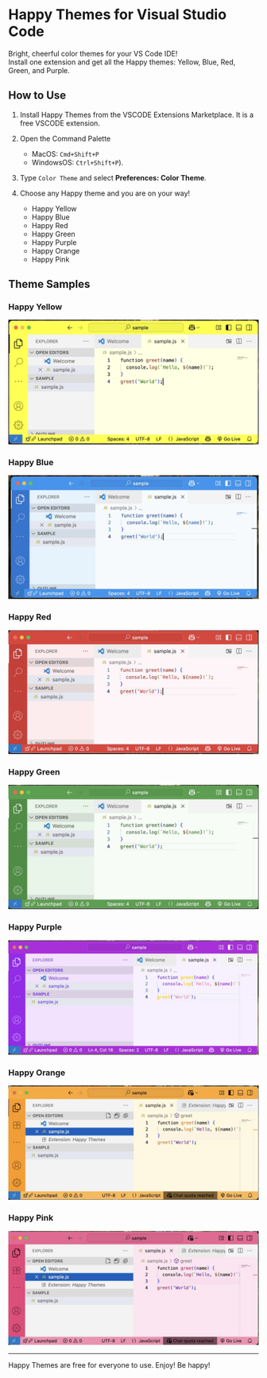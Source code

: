 # Happy Themes for Visual Studio Code

Bright, cheerful color themes for your VS Code IDE!  
Install one extension and get all the Happy themes: Yellow, Blue, Red, Green, and Purple.

## How to Use

1. Install Happy Themes from the VSCODE Extensions Marketplace. It is a free VSCODE extension.

2. Open the Command Palette 
    - MacOS: `Cmd+Shift+P`
    - WindowsOS: `Ctrl+Shift+P`).

3. Type `Color Theme` and select **Preferences: Color Theme**.

4. Choose any Happy theme and you are on your way!

   - Happy Yellow  
   - Happy Blue  
   - Happy Red  
   - Happy Green 
   - Happy Purple 
   - Happy Orange
   - Happy Pink

## Theme Samples

### Happy Yellow

![Happy Yellow Sample](samples/happy-yellow-sample.jpg)

### Happy Blue

![Happy Blue Sample](samples/happy-blue-sample.jpg)

### Happy Red

![Happy Red Sample](samples/happy-red-sample.jpg)

### Happy Green

![Happy Green Sample](samples/happy-green-sample.jpg)

### Happy Purple

![Happy Purple Sample](samples/happy-purple-sample.jpg)

### Happy Orange

![Happy Orange Sample](samples/happy-orange-sample.jpg)

### Happy Pink

![Happy Pink Sample](samples/happy-pink-sample.jpg)

---

Happy Themes are free for everyone to use. Enjoy! Be happy!